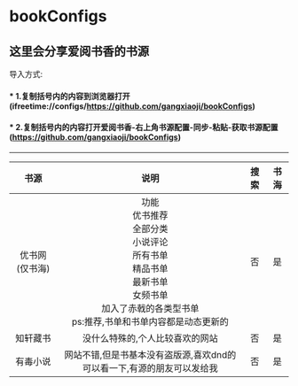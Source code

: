 # bookConfigs
这里会分享爱阅书香的书源</br>
---
导入方式:
#### * 1.复制括号内的内容到浏览器打开(ifreetime://configs/https://github.com/gangxiaoji/bookConfigs)
#### * 2.复制括号内的内容打开爱阅书香-右上角书源配置-同步-粘贴-获取书源配置(https://github.com/gangxiaoji/bookConfigs)
------
|书源|说明|搜索|书海|
|:---:|:---:|:---:|:---:|
|优书网(仅书海)|功能</br>优书推荐</br>全部分类</br>小说评论</br>所有书单</br>精品书单</br>最新书单</br>女频书单</br>加入了赤戟的各类型书单</br>ps:推荐,书单和书单内容都是动态更新的|否|是|
|知轩藏书|没什么特殊的,个人比较喜欢的网站|否|是|
|有毒小说|网站不错,但是书基本没有盗版源,喜欢dnd的可以看一下,有源的朋友可以发给我|否|是|
